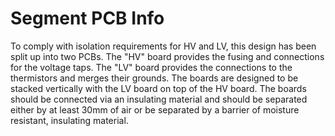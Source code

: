 # Segment PCB Info

To comply with isolation requirements for HV and LV, this design has been split
up into two PCBs. The "HV" board provides the fusing and connections for the
voltage taps. The "LV" board provides the connections to the thermistors and
merges their grounds. The boards are designed to be stacked vertically with
the LV board on top of the HV board. The boards should be connected via an 
insulating material and should be separated either by at least 30mm of air
or be separated by a barrier of moisture resistant, insulating material.